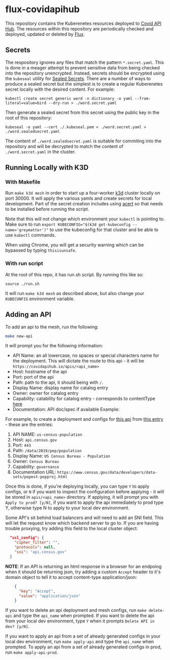 # flux-covidapihub
This repository contains the Kuberenetes resources deployed to [Covid API Hub](https://covidapihub.io). The resources within this repository are periodically checked and deployed, updated or deleted by [Flux](https://docs.fluxcd.io/en/1.18.0/).

## Secrets
The respository ignores any files that match the pattern `*.secret.yaml`. This is done in a meager attempt to prevent sensitive data from being checked into the repository unencrypted. Instead, secrets should be encrypted using the `kubeseal` utility for [Sealed Secrets](https://github.com/bitnami-labs/sealed-secrets). There are a number of ways to produce a sealed secret but the simplest is to create a regular Kuberenetes secret locally with the desired content.  For example:

```
kubectl create secret generic word -n dictionary -o yaml --from-literal=value=bird --dry-run > ./word.secret.yaml
```

Then generate a sealed secret from this secret using the public key in the root of this repository:

```
kubeseal -o yaml --cert ./.kubeseal.pem < ./word.secret.yaml > ./word.sealedsecret.yaml
```

The content of `./word.sealedsecret.yaml` is suitable for commiting into the repository and will be decrypted to match the content of `./word.secret.yaml` in the cluster.

## Running Locally with K3D

### With Makefile

Run `make k3d mesh` in order to start up a four-worker [k3d](https://github.com/rancher/k3d) cluster locally on port 30000.  It will apply the various yamls and create secrets for local development.  Part of the secret creation includes using [acert](https://github.com/deciphernow/acert) so that needs to be installed before running the script.

Note that this will not change which environment your `kubectl` is pointing to. Make sure to run `export KUBECONFIG="$(k3d get-kubeconfig --name='greymatter')"` to use the kubeconfig for that cluster and be able to use `kubectl` commands.

When using Chrome, you will get a security warning which can be bypassed by typing `thisisunsafe`.

### With run script
At the root of this repo, it has run.sh script. By running this like so:
```
source ./run.sh
```

It will run `make k3d mesh` as described above, but also change your `KUBECONFIG` environment variable.

## Adding an API

To add an api to the mesh, run the following:

```bash
make new-api
```

It will prompt you for the following information:

- API Name: an all lowercase, no spaces or special characters name for the deployment. This will dictate the route to this api - it will be `https://covidapihub.io/apis/<api_name>`
- Host: hostname of the api
- Port: port of the api
- Path: path to the api, it should being with `/`.
- Display Name: display name for catalog entry
- Owner: owner for catalog entry
- Capability: catability for catalog entry - corresponds to contentType [here](https://github.com/greymatter-io/covidapihub-site/blob/master/public/mock.json)
- Documentation: API doc/spec if available
Example:

For example, to create a deployment and configs for [this api](https://api.census.gov/data/2019/pep/population) from [this entry](https://github.com/greymatter-io/covidapihub-site/blob/7f1eb7fff72f77ccf9389bfac5c2bded889b9d55/public/mock.json#L203-L224) - these are the entries:

1. API NAME: `us-census-population`
2. Host: `api.census.gov`
3. Port: `443`
4. Path: `/data/2019/pep/population`
5. Display Name: `US Census Bureau - Population`
6. Owner: `Census Bureau`
7. Capability: `governance`
8. Documentation URL: `https://www.census.gov/data/developers/data-sets/popest-popproj.html`

Once this is done, if you're deploying locally, you can type `Y` to apply configs, or `N` if you want to inspect the configuration before applying - it will be stored in `apis/<api_name>` directory. If applying, it will prompt you with `Apply to prod? [y/N]`, if you want to apply the api immediately to prod type Y, otherwise type N to apply to your local dev environment.

Some API's sit behind load balancers and will need to add an SNI field. This will let the request know which backend server to go to. If you are having trouble proxying, try adding this field to the local cluster object:

```json
  "ssl_config": {
    "cipher_filter": "",
    "protocols": null,
    "sni": "api.census.gov"
  }
```

**NOTE**: If an API is returning an html response in a browser for an endpoing when it should be returning json, try adding a custom `Accept` header to it's domain object to tell it to accept content-type application/json:

```json
    {
      "key": "Accept",
      "value": "application/json"
    }
```

If you want to delete an api deployment and mesh configs, run `make delete-api` and type the `api_name` when prompted. If you want to delete the api from your local dev environment, type `Y` when it prompts `Delete API in dev? [y/N]`.

If you want to apply an api from a set of already generated configs in your local dev environment, run `make apply-api` and type the `api_name` when prompted.  To apply an api from a set of already generated configs in prod, run `make apply-api-prod`.
